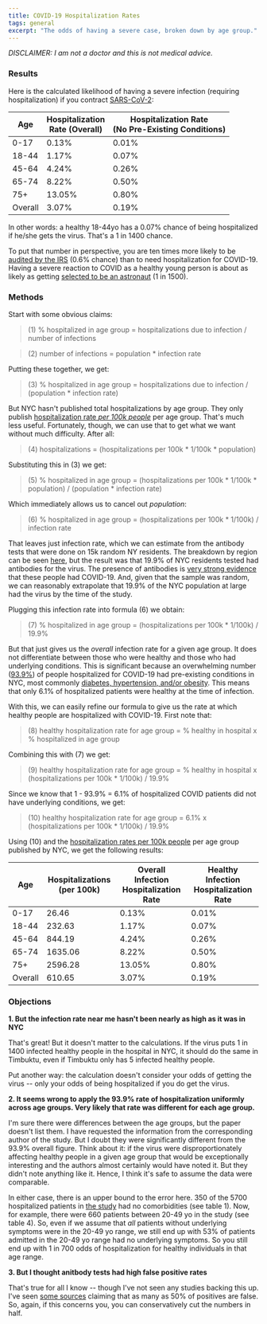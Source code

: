 ```yaml
---
title: COVID-19 Hospitalization Rates
tags: general
excerpt: "The odds of having a severe case, broken down by age group."
---
```


_DISCLAIMER: I am not a doctor and this is not medical advice._

### Results

Here is the calculated likelihood of having a severe infection (requiring
hospitalization) if you contract
[SARS-CoV-2](https://en.wikipedia.org/wiki/Severe_acute_respiratory_syndrome_coronavirus_2):

| Age | Hospitalization<br>Rate (Overall) | Hospitalization Rate<br>(No Pre-Existing Conditions) |
|--|--|--|
| 0-17     | 0.13%  | 0.01% |
| 18-44    | 1.17%  | 0.07% |
| 45-64    | 4.24%  | 0.26% |
| 65-74    | 8.22%  | 0.50% |
| 75+      | 13.05% |  0.80% |
| Overall  | 3.07%  | 0.19% |

In other words: a healthy 18-44yo has a 0.07% chance of being hospitalized if
he/she gets the virus. That's a 1 in 1400 chance.

To put that number in perspective, you are ten times more likely to be [audited
by the
IRS](https://www.nolo.com/legal-encyclopedia/what-are-the-odds-being-audited.html)
(0.6% chance) than to need hospitalization for COVID-19. Having a severe
reaction to COVID as a healthy young person is about as likely as getting
[selected to be an
astronaut](https://www.latimes.com/science/sciencenow/la-sci-sn-nasa-astronaut-candidates-20170607-htmlstory.html)
(1 in 1500).

### Methods

Start with some obvious claims:

>  (1)  % hospitalized in age group = hospitalizations due to infection / number of infections

>  (2)  number of infections = population * infection rate

Putting these together, we get:

>  (3)  % hospitalized in age group = hospitalizations due to infection / (population * infection rate)

But NYC hasn't published total hospitalizations by age group. They only publish
[hospitalization rate _per 100k
people_](https://www1.nyc.gov/site/doh/covid/covid-19-data.page)
per age group. That's much less useful.
Fortunately, though, we can use that to get what we want without much
difficulty. After all:

>  (4)  hospitalizations = (hospitalizations per 100k * 1/100k * population)

Substituting this in (3) we get:

>  (5)  % hospitalized in age group = (hospitalizations per 100k * 1/100k * population) / (population * infection rate)

Which immediately allows us to cancel out _population_:

>  (6)  % hospitalized in age group = (hospitalizations per 100k * 1/100k) / infection rate

That leaves just infection rate, which we can estimate from the antibody
tests that were done on 15k random NY residents. The breakdown by region can be seen
[here](https://www.governor.ny.gov/news/amid-ongoing-covid-19-pandemic-governor-cuomo-announces-results-completed-antibody-testing), but the result was that 19.9% of NYC residents
tested had antibodies for the virus. The presence of antibodies is [very
strong evidence](https://pubmed.ncbi.nlm.nih.gov/32350462/) that these people had
COVID-19. And, given that the sample was random, we can reasonably extrapolate
that 19.9% of the NYC population at large had the virus by the time of the study.

Plugging this infection rate into formula (6) we obtain:

>  (7)  % hospitalized in age group = (hospitalizations per 100k * 1/100k) / 19.9%

But that just gives us the _overall_ infection rate for a given age group. It
does not differentiate between those who were healthy and those who had
underlying conditions. This is significant because an overwhelming number
([93.9%](https://time.com/5825485/coronavirus-risk-factors/)) of
people hospitalized for COVID-19 had pre-existing conditions in NYC, most commonly
[diabetes, hypertension, and/or
obesity](https://jamanetwork.com/journals/jama/fullarticle/2765184?guestAccessKey=906e474e-0b94-4e0e-8eaa-606ddf0224f5). This means that only 6.1% of hospitalized patients were
healthy at the time of infection.

With this, we can easily refine our formula to give us the rate at which healthy people
are hospitalized with COVID-19. First note that:

>  (8)  healthy hospitalization rate for age group = % healthy in hospital x % hospitalized in age group

Combining this with (7) we get:

>  (9)  healthy hospitalization rate for age group = % healthy in hospital x (hospitalizations per 100k * 1/100k) / 19.9%

Since we know that 1 - 93.9% = 6.1% of hospitalized COVID patients did not have
underlying conditions, we get:

>  (10)  healthy hospitalization rate for age group = 6.1% x (hospitalizations per 100k * 1/100k) / 19.9%

Using (10) and the
[hospitalization rates per 100k
people](https://www1.nyc.gov/site/doh/covid/covid-19-data.page)
per age group published by NYC, we get the following results:

| Age | Hospitalizations (per 100k) | Overall Infection Hospitalization Rate | Healthy Infection Hospitalization Rate |
|--|--|--|--|
| 0-17     | 26.46   | 0.13%  | 0.01% |
| 18-44    | 232.63  | 1.17%  | 0.07% |
| 45-64    | 844.19  | 4.24%  | 0.26% |
| 65-74    | 1635.06 | 8.22%  | 0.50% |
| 75+      | 2596.28 | 13.05% |  0.80% |
| Overall  | 610.65  | 3.07%  | 0.19% |

### Objections

__1. But the infection rate near me hasn't been nearly as high as it was in NYC__

That's great! But it doesn't matter to the calculations. If the virus puts 1 in
1400 infected healthy people in the hospital in NYC, it should do the same in
Timbuktu, even if Timbuktu only has 5 infected healthy people.

Put another way: the calculation doesn't consider your odds of getting the
virus -- only your odds of being hospitalized if you do get the virus.

__2. It seems wrong to apply the 93.9% rate of hospitalization
   uniformly across age groups. Very likely that rate was
   different for each age group.__

I'm sure there were differences between the age groups, but the paper doesn't
list them. I have requested the information from the corresponding author of the
study. But I doubt they were significantly different from the 93.9% overall
figure. Think about it: if the virus were disproportionately affecting healthy people in
a given age group that would be exceptionally interesting and the authors
almost certainly would have noted it. But they didn't note anything like it.
Hence, I think it's safe to assume the data were comparable.

In either case, there is an upper bound to the error here. 350 of the 5700 hospitalized
patients in [the
study](https://jamanetwork.com/journals/jama/fullarticle/2765184?guestAccessKey=906e474e-0b94-4e0e-8eaa-606ddf0224f5
) had no comorbidities (see table 1). Now, for example, there were 660
patients between 20-49 yo in the study (see table 4). So, even if we assume that
_all_ patients without underlying symptoms were in the 20-49 yo range, we still
end up with 53% of patients admitted in the 20-49 yo range had no underlying
symptoms. So you still end up with 1 in 700 odds of hospitalization for healthy
individuals in that age range.

__3. But I thought anitbody tests had high false positive rates__

That's true for all I know -- though I've not seen any studies backing this up. I've seen [some
sources](https://www.forbes.com/sites/tommybeer/2020/05/26/cdc-says-possibly-less-than-half-of-positive-antibody-tests-are-correct/#5340a7df2391)
claiming that as many as 50% of positives are false. So, again, if this concerns
you, you can conservatively cut the numbers in half.
